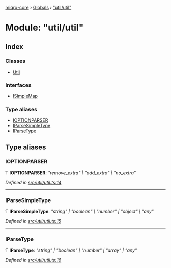 [miqro-core](../README.md) › [Globals](../globals.md) › ["util/util"](_util_util_.md)

# Module: "util/util"

## Index

### Classes

* [Util](../classes/_util_util_.util.md)

### Interfaces

* [ISimpleMap](../interfaces/_util_util_.isimplemap.md)

### Type aliases

* [IOPTIONPARSER](_util_util_.md#ioptionparser)
* [IParseSimpleType](_util_util_.md#iparsesimpletype)
* [IParseType](_util_util_.md#iparsetype)

## Type aliases

###  IOPTIONPARSER

Ƭ **IOPTIONPARSER**: *"remove_extra" | "add_extra" | "no_extra"*

*Defined in [src/util/util.ts:14](https://github.com/claukers/miqro-core/blob/45acabd/src/util/util.ts#L14)*

___

###  IParseSimpleType

Ƭ **IParseSimpleType**: *"string" | "boolean" | "number" | "object" | "any"*

*Defined in [src/util/util.ts:15](https://github.com/claukers/miqro-core/blob/45acabd/src/util/util.ts#L15)*

___

###  IParseType

Ƭ **IParseType**: *"string" | "boolean" | "number" | "array" | "any"*

*Defined in [src/util/util.ts:16](https://github.com/claukers/miqro-core/blob/45acabd/src/util/util.ts#L16)*
